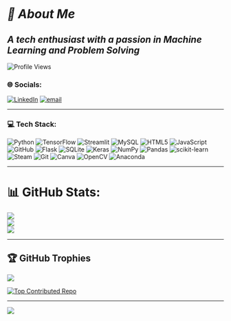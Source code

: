 # *💫 About Me*
## *A tech enthusiast with a passion in Machine Learning and Problem Solving*

![Profile Views](https://komarev.com/ghpvc/?username=SujanS1505&label=Profile%20views&color=0e75b6&style=flat)

### 🌐 Socials:
[![LinkedIn](https://img.shields.io/badge/LinkedIn-%230077B5.svg?logo=linkedin&logoColor=white)](https://linkedin.com/in/https://www.linkedin.com/in/sujan-s1505/) [![email](https://img.shields.io/badge/Email-D14836?logo=gmail&logoColor=white)](mailto:sujans1505@gmail.com) 


-------------------------------------------------------------------------

### 💻 Tech Stack:
![Python](https://img.shields.io/badge/python-3670A0?style=plastic&logo=python&logoColor=ffdd54) ![TensorFlow](https://img.shields.io/badge/TensorFlow-%23FF6F00.svg?style=plastic&logo=TensorFlow&logoColor=white) ![Streamlit](https://img.shields.io/badge/Streamlit-%23FE4B4B.svg?style=plastic&logo=streamlit&logoColor=white) ![MySQL](https://img.shields.io/badge/mysql-4479A1.svg?style=plastic&logo=mysql&logoColor=white) ![HTML5](https://img.shields.io/badge/html5-%23E34F26.svg?style=plastic&logo=html5&logoColor=white) ![JavaScript](https://img.shields.io/badge/javascript-%23323330.svg?style=plastic&logo=javascript&logoColor=%23F7DF1E) ![GitHub](https://img.shields.io/badge/github-%23121011.svg?style=plastic&logo=github&logoColor=white) ![Flask](https://img.shields.io/badge/flask-%23000.svg?style=plastic&logo=flask&logoColor=white) ![SQLite](https://img.shields.io/badge/sqlite-%2307405e.svg?style=plastic&logo=sqlite&logoColor=white) ![Keras](https://img.shields.io/badge/Keras-%23D00000.svg?style=plastic&logo=Keras&logoColor=white) ![NumPy](https://img.shields.io/badge/numpy-%23013243.svg?style=plastic&logo=numpy&logoColor=white) ![Pandas](https://img.shields.io/badge/pandas-%23150458.svg?style=plastic&logo=pandas&logoColor=white) ![scikit-learn](https://img.shields.io/badge/scikit--learn-%23F7931E.svg?style=plastic&logo=scikit-learn&logoColor=white) ![Steam](https://img.shields.io/badge/steam-%23000000.svg?style=plastic&logo=steam&logoColor=white) ![Git](https://img.shields.io/badge/git-%23F05033.svg?style=plastic&logo=git&logoColor=white) ![Canva](https://img.shields.io/badge/Canva-%2300C4CC.svg?style=plastic&logo=Canva&logoColor=white) ![OpenCV](https://img.shields.io/badge/opencv-%23white.svg?style=plastic&logo=opencv&logoColor=white) ![Anaconda](https://img.shields.io/badge/Anaconda-%2344A833.svg?style=plastic&logo=anaconda&logoColor=white)

---------------------------------------------------------------------------------------------

# 📊 GitHub Stats:
![](https://github-readme-stats.vercel.app/api?username=SujanS1505&theme=omni&hide_border=false&include_all_commits=true&count_private=false)<br/>
![](https://nirzak-streak-stats.vercel.app/?user=SujanS1505&theme=omni&hide_border=false)<br/>
![](https://github-readme-stats.vercel.app/api/top-langs/?username=SujanS1505&theme=omni&hide_border=false&include_all_commits=true&count_private=false&layout=compact)

----------------------------------------------------------------------------------------

## 🏆 GitHub Trophies
![](https://github-profile-trophy.vercel.app/?username=SujanS1505&theme=monokai&no-frame=false&no-bg=false&margin-w=4)


[![Top Contributed Repo](https://github-contributor-stats.vercel.app/api?username=SujanS1505&limit=5&theme=dark&combine_all_yearly_contributions=true)](https://github.com/SujanS1505?tab=repositories)


---
[![](https://visitcount.itsvg.in/api?id=SujanS1505&icon=4&color=1)](https://visitcount.itsvg.in)

<!-- Proudly created with GPRM ( https://gprm.itsvg.in ) -->
